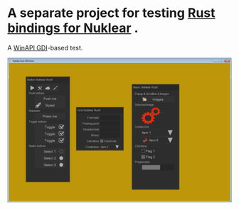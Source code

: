 # A separate project for testing [Rust bindings for Nuklear](https://github.com/snuk182/nuklear-rust) . 
A [WinAPI GDI](https://msdn.microsoft.com/en-us/library/windows/desktop/dd145203(v=vs.85).aspx)-based test.

![screenshot](nuk-gdi.png)
